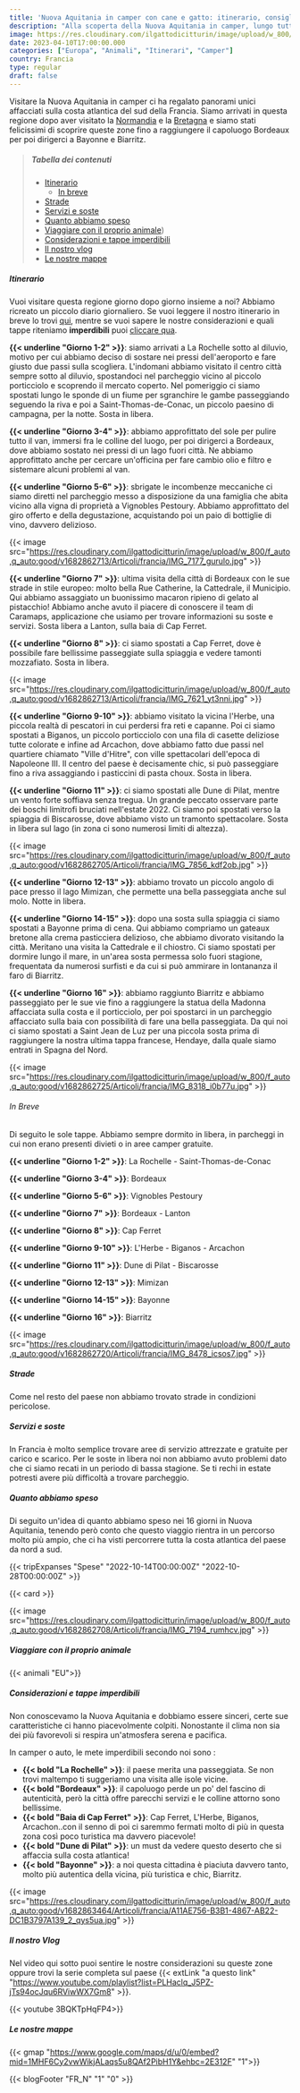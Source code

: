 ```yaml
---
title: 'Nuova Aquitania in camper con cane e gatto: itinerario, consigli e informazioni utili'
description: "Alla scoperta della Nuova Aquitania in camper, lungo tutta la nosta atlantica del sud della Francia!"
image: https://res.cloudinary.com/ilgattodicitturin/image/upload/w_800/f_auto,q_auto:good/v1682862710/Articoli/francia/IMG_6598_cz1m9g.jpg
date: 2023-04-10T17:00:00.000
categories: ["Europa", "Animali", "Itinerari", "Camper"]
country: Francia
type: regular
draft: false
---
```


Visitare la Nuova Aquitania in camper ci ha regalato panorami unici affacciati sulla costa atlantica del sud della Francia. Siamo arrivati in questa regione dopo aver visitato la [Normandia](/blog/viaggio-francia-normandia-in-camper-itinerari/) e la [Bretagna](/blog/viaggio-francia-bretagna-in-camper-itinerari/) e siamo stati felicissimi di scoprire queste zone fino a raggiungere il capoluogo Bordeaux per poi dirigerci a Bayonne e Biarritz. 

> ##### Tabella dei contenuti
> - [Itinerario](#itinerario)
>   - [In breve](#in-breve)
> - [Strade](#strade)
> - [Servizi e soste](#servizi-e-soste)
> - [Quanto abbiamo speso](#quanto-abbiamo-speso)
> - [Viaggiare con il proprio animale](#viaggiare-con-il-proprio-animale))
> - [Considerazioni e tappe imperdibili](#considerazioni-e-tappe-imperdibili)
> - [Il nostro vlog](#il-nostro-vlog)
> - [Le nostre mappe](#le-nostre-mappe) 

##### Itinerario
Vuoi visitare questa regione giorno dopo giorno insieme a noi? Abbiamo ricreato un piccolo diario giornaliero. 
Se vuoi leggere il nostro itinerario in breve lo trovi [qui](#in-breve), mentre se vuoi sapere le nostre considerazioni e quali tappe riteniamo **imperdibili** puoi [cliccare qua](#considerazioni-e-tappe-imperdibili).

**{{< underline "Giorno 1-2" >}}**: siamo arrivati a La Rochelle sotto al diluvio, motivo per cui abbiamo deciso di sostare nei pressi dell'aeroporto e fare giusto due passi sulla scogliera. L'indomani abbiamo visitato il centro città sempre sotto al diluvio, spostandoci nel parcheggio vicino al piccolo porticciolo e scoprendo il mercato coperto. Nel pomeriggio ci siamo spostati lungo le sponde di un fiume per sgranchire le gambe passeggiando seguendo la riva e poi a Saint-Thomas-de-Conac, un piccolo paesino di campagna, per la notte. Sosta in libera.

**{{< underline "Giorno 3-4" >}}**: abbiamo approfittato del sole per pulire tutto il van, immersi fra le colline del luogo, per poi dirigerci a Bordeaux, dove abbiamo sostato nei pressi di un lago fuori città. Ne abbiamo approfittato anche per cercare un'officina per fare cambio olio e filtro e sistemare alcuni problemi al van.  

**{{< underline "Giorno 5-6" >}}**: sbrigate le incombenze meccaniche ci siamo diretti nel parcheggio messo a disposizione da una famiglia che abita vicino alla vigna di proprietà a Vignobles Pestoury. Abbiamo approfittato del giro offerto e della degustazione, acquistando poi un paio di bottiglie di vino, davvero delizioso. 

{{< image src="https://res.cloudinary.com/ilgattodicitturin/image/upload/w_800/f_auto,q_auto:good/v1682862713/Articoli/francia/IMG_7177_gurulo.jpg" >}}

**{{< underline "Giorno 7" >}}**: ultima visita della città di Bordeaux con le sue strade in stile europeo: molto bella Rue Catherine, la Cattedrale, il Municipio. Qui abbiamo assaggiato un buonissimo macaron ripieno di gelato al pistacchio! Abbiamo anche avuto il piacere di conoscere il team di Caramaps, applicazione che usiamo per trovare informazioni su soste e servizi. Sosta libera a Lanton, sulla baia di Cap Ferret.

**{{< underline "Giorno 8" >}}**: ci siamo spostati a Cap Ferret, dove è possibile fare bellissime passeggiate sulla spiaggia e vedere tamonti mozzafiato. Sosta in libera.

{{< image src="https://res.cloudinary.com/ilgattodicitturin/image/upload/w_800/f_auto,q_auto:good/v1682862713/Articoli/francia/IMG_7621_yt3nni.jpg" >}}

**{{< underline "Giorno 9-10" >}}**: abbiamo visitato la vicina l'Herbe, una piccola realtà di pescatori in cui perdersi fra reti e capanne. Poi ci siamo spostati a Biganos, un piccolo porticciolo con una fila di casette deliziose tutte colorate e infine ad Arcachon, dove abbiamo fatto due passi nel quartiere chiamato "Ville d'Hitre", con ville spettacolari dell'epoca di Napoleone III. Il centro del paese è decisamente chic, si può passeggiare fino a riva assaggiando i pasticcini di pasta choux. Sosta in libera.

**{{< underline "Giorno 11" >}}**: ci siamo spostati alle Dune di Pilat, mentre un vento forte soffiava senza tregua. Un grande peccato osservare parte dei boschi limitrofi bruciati nell'estate 2022. Ci siamo poi spostati verso la spiaggia di Biscarosse, dove abbiamo visto un tramonto spettacolare. Sosta in libera sul lago (in zona ci sono numerosi limiti di altezza).

{{< image src="https://res.cloudinary.com/ilgattodicitturin/image/upload/w_800/f_auto,q_auto:good/v1682862705/Articoli/francia/IMG_7856_kdf2ob.jpg" >}}

**{{< underline "Giorno 12-13" >}}**: abbiamo trovato un piccolo angolo di pace presso il lago Mimizan, che permette una bella passeggiata anche sul molo. Notte in libera. 

**{{< underline "Giorno 14-15" >}}**: dopo una sosta sulla spiaggia ci siamo spostati a Bayonne prima di cena. Qui abbiamo compriamo un gateaux bretone alla crema pasticciera delizioso, che abbiamo divorato visitando la città. Meritano una visita la Cattedrale e il chiostro. Ci siamo spostati per dormire lungo il mare, in un'area sosta permessa solo fuori stagione, frequentata da numerosi surfisti e da cui si può ammirare in lontananza il faro di Biarritz. 

**{{< underline "Giorno 16" >}}**: abbiamo raggiunto Biarritz e abbiamo passeggiato per le sue vie fino a raggiungere la statua della Madonna affacciata sulla costa e il porticciolo, per poi spostarci in un parcheggio affacciato sulla baia con possibilità di fare una bella passeggiata. Da qui noi ci siamo spostati a Saint Jean de Luz per una piccola sosta prima di raggiungere la nostra ultima tappa francese, Hendaye, dalla quale siamo entrati in Spagna del Nord. 

{{< image src="https://res.cloudinary.com/ilgattodicitturin/image/upload/w_800/f_auto,q_auto:good/v1682862725/Articoli/francia/IMG_8318_i0b77u.jpg" >}}

###### In Breve
Di seguito le sole tappe. Abbiamo sempre dormito in libera, in parcheggi in cui non erano presenti divieti o in aree camper gratuite. 

**{{< underline "Giorno 1-2" >}}**: La Rochelle - Saint-Thomas-de-Conac

**{{< underline "Giorno 3-4" >}}**: Bordeaux

**{{< underline "Giorno 5-6" >}}**: Vignobles Pestoury

**{{< underline "Giorno 7" >}}**: Bordeaux - Lanton

**{{< underline "Giorno 8" >}}**: Cap Ferret
 
**{{< underline "Giorno 9-10" >}}**: L'Herbe - Biganos - Arcachon

**{{< underline "Giorno 11" >}}**: Dune di Pilat - Biscarosse

**{{< underline "Giorno 12-13" >}}**: Mimizan

**{{< underline "Giorno 14-15" >}}**: Bayonne

**{{< underline "Giorno 16" >}}**: Biarritz 

{{< image src="https://res.cloudinary.com/ilgattodicitturin/image/upload/w_800/f_auto,q_auto:good/v1682862720/Articoli/francia/IMG_8478_icsos7.jpg" >}}

##### Strade 
Come nel resto del paese non abbiamo trovato strade in condizioni pericolose. 

##### Servizi e soste
In Francia è molto semplice trovare aree di servizio attrezzate e gratuite per carico e scarico.
Per le soste in libera noi non abbiamo avuto problemi dato che ci siamo recati in un periodo di bassa stagione. 
Se ti rechi in estate potresti avere più difficoltà a trovare parcheggio. 

##### Quanto abbiamo speso
Di seguito un'idea di quanto abbiamo speso nei 16 giorni in Nuova Aquitania, tenendo però conto che questo viaggio rientra in un percorso molto più ampio, che ci ha visti percorrere tutta la costa atlantica del paese da nord a sud. 

{{< tripExpanses "Spese" "2022-10-14T00:00:00Z" "2022-10-28T00:00:00Z" >}}

{{< card >}}

{{< image src="https://res.cloudinary.com/ilgattodicitturin/image/upload/w_800/f_auto,q_auto:good/v1682862708/Articoli/francia/IMG_7194_rumhcv.jpg" >}}

##### Viaggiare con il proprio animale
{{< animali "EU">}}

##### Considerazioni e tappe imperdibili
Non conoscevamo la Nuova Aquitania e dobbiamo essere sinceri, certe sue caratteristiche ci hanno piacevolmente colpiti. Nonostante il clima non sia dei più favorevoli si respira un'atmosfera serena e pacifica.

In camper o auto, le mete imperdibili secondo noi sono :
-   **{{< bold "La Rochelle" >}}**: il paese merita una passeggiata. Se non trovi maltempo ti suggeriamo una visita alle isole vicine. 
-   **{{< bold "Bordeaux" >}}**: il capoluogo perde un po' del fascino di autenticità, però la città offre parecchi servizi e le colline attorno sono bellissime.
-   **{{< bold "Baia di Cap Ferret" >}}**: Cap Ferret, L'Herbe, Biganos, Arcachon..con il senno di poi ci saremmo fermati molto di più in questa zona così poco turistica ma davvero piacevole!
-   **{{< bold "Dune di Pilat" >}}**: un must da vedere questo deserto che si affaccia sulla costa atlantica! 
-   **{{< bold "Bayonne" >}}**: a noi questa cittadina è piaciuta davvero tanto, molto più autentica della vicina, più turistica e chic, Biarritz.

{{< image src="https://res.cloudinary.com/ilgattodicitturin/image/upload/w_800/f_auto,q_auto:good/v1682863464/Articoli/francia/A11AE756-B3B1-4867-AB22-DC1B3797A139_2_qys5ua.jpg" >}}

##### Il nostro Vlog 
Nel video qui sotto puoi sentire le nostre considerazioni su queste zone oppure trovi la serie completa sul paese {{< extLink "a questo link" "https://www.youtube.com/playlist?list=PLHaclq_J5PZ-jTs94ocJqu6RViwWX7Gm8" >}}.

{{< youtube 3BQKTpHqFP4>}}

##### Le nostre mappe
{{< gmap "https://www.google.com/maps/d/u/0/embed?mid=1MHF6Cy2vwWikjALaqs5u8QAf2PibH1Y&ehbc=2E312F" "1">}}

{{< blogFooter "FR_N" "1" "0" >}}
